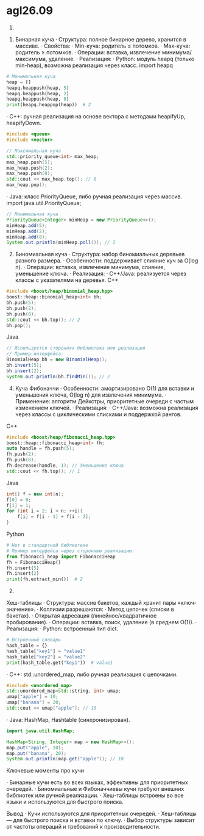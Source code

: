 # agl26.09
1)
1. Бинарная куча
· Структура: полное бинарное дерево, хранится в массиве.
· Свойства:
· Min-куча: родитель ≤ потомков.
· Max-куча: родитель ≥ потомков.
· Операции: вставка, извлечение минимума/максимума, удаление.
· Реализация:
· Python: модуль heapq (только min-heap), возможна реализация через класс.
import heapq
```py
# Минимальная куча
heap = []
heapq.heappush(heap, 5)
heapq.heappush(heap, 2)
heapq.heappush(heap, 8)
print(heapq.heappop(heap))  # 2
```
· C++: ручная реализация на основе вектора с методами heapifyUp, heapifyDown.
```cpp
#include <queue>
#include <vector>

// Максимальная куча
std::priority_queue<int> max_heap;
max_heap.push(5);
max_heap.push(2);
max_heap.push(8);
std::cout << max_heap.top(); // 8
max_heap.pop();
```
· Java: класс PriorityQueue, либо ручная реализация через массив.
import java.util.PriorityQueue;
```java
// Минимальная куча
PriorityQueue<Integer> minHeap = new PriorityQueue<>();
minHeap.add(5);
minHeap.add(2);
minHeap.add(8);
System.out.println(minHeap.poll()); // 2
```
2. Биномиальная куча
· Структура: набор биномиальных деревьев разного размера.
· Особенности: поддерживает слияние куч за O(log n).
· Операции: вставка, извлечение минимума, слияние, уменьшение ключа.
· Реализация:
· C++/Java: реализуется через классы с указателями на деревья.
C++
```cpp
#include <boost/heap/binomial_heap.hpp>
boost::heap::binomial_heap<int> bh;
bh.push(5);
bh.push(2);
bh.push(8);
std::cout << bh.top(); // 2
bh.pop();
```
Java
```java
// Используется сторонняя библиотека или реализация
// Пример интерфейса:
BinomialHeap bh = new BinomialHeap();
bh.insert(5);
bh.insert(2);
System.out.println(bh.findMin()); // 2
```
4. Куча Фибоначчи
· Особенности: амортизировано O(1) для вставки и уменьшения ключа, O(log n) для извлечения минимума.
· Применение: алгоритм Дейкстры, приоритетные очереди с частым изменением ключей.
· Реализация:
· C++/Java: возможна реализация через классы с циклическими списками и поддержкой рангов.

C++
```cpp
#include <boost/heap/fibonacci_heap.hpp>
boost::heap::fibonacci_heap<int> fh;
auto handle = fh.push(5);
fh.push(2);
fh.push(8);
fh.decrease(handle, 1); // Уменьшение ключа
std::cout << fh.top(); // 1
```
Java
```java
int[] f = new int[n];
f[0] = 0;
f[1] = 1;
for (int i = 2; i < n; ++i){
    f[i] = f[i - 1] + f[i - 2];
}
```

Python
```py
# Нет в стандартной библиотеке
# Пример интерфейса через стороннюю реализацию:
from fibonacci_heap import FibonacciHeap
fh = FibonacciHeap()
fh.insert(5)
fh.insert(2)
print(fh.extract_min())  # 2
```

2)
Хеш-таблицы
· Структура: массив бакетов, каждый хранит пары «ключ-значение».
· Коллизии разрешаются:
· Метод цепочек (списки в бакетах).
· Открытая адресация (линейное/квадратичное пробирование).
· Операции: вставка, поиск, удаление (в среднем O(1)).
· Реализация:
· Python: встроенный тип dict.
```py
# Встроенный словарь
hash_table = {}
hash_table["key1"] = "value1"
hash_table["key2"] = "value2"
print(hash_table.get("key1"))  # value1
```
· C++: std::unordered_map, либо ручная реализация с цепочками.
```cpp
#include <unordered_map>
std::unordered_map<std::string, int> umap;
umap["apple"] = 10;
umap["banana"] = 20;
std::cout << umap["apple"]; // 10
```
· Java: HashMap, Hashtable (синхронизирован).
```java
import java.util.HashMap;

HashMap<String, Integer> map = new HashMap<>();
map.put("apple", 10);
map.put("banana", 20);
System.out.println(map.get("apple")); // 10
```
Ключевые моменты про кучи

· Бинарные кучи есть во всех языках, эффективны для приоритетных очередей.
· Биномиальные и Фибоначчиевы кучи требуют внешних библиотек или ручной реализации.
· Хеш-таблицы встроены во все языки и используются для быстрого поиска.

Вывод
· Кучи используются для приоритетных очередей.
· Хеш-таблицы — для быстрого поиска и вставки по ключу.
· Выбор структуры зависит от частоты операций и требований к производительности.
